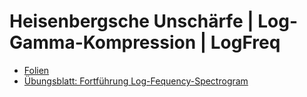 # Heisenbergsche Unschärfe | Log-Gamma-Kompression | LogFreq

- [Folien](heisenberg_loggamma_logfreq.ipynb)
- [Übungsblatt: Fortführung Log-Fequency-Spectrogram](uebungsblatt_logfreq.ipynb)